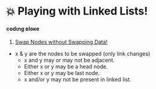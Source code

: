 # :boom: Playing with Linked Lists!
#### **__codιng вloĸe__**<br>
1. [Swap Nodes without Swapping Data!](https://github.com/rjrockzz/Data-Structures-Master/blob/master/Linked%20Lists%20Extras%20and%20Facts/SwapperwithoutData.c)<br>
 - x & y are the nodes to be swapped (only link changes)
    - x and y may or may not be adjacent.
    - Either x or y may be a head node.
    - Either x or y may be last node.
    - x and/or y may not be present in linked list.

